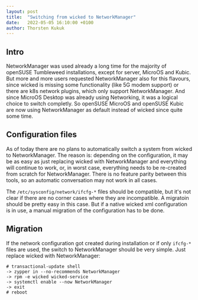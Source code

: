 ```yaml
---
layout: post
title:  "Switching from wicked to NetworkManager"
date:   2022-05-05 16:10:00 +0100
author: Thorsten Kukuk
---
```


## Intro

NetworkManager was used already a long time for the majority of openSUSE
Tumbleweed installations, except for server, MicroOS and Kubic.
But more and more users requested NetworkManager also for this flavours, since
wicked is missing some functionality (like 5G modem support) or there are k8s
network plugins, which only support NetworkManager. And since MicroOS Desktop
was already using Networking, it was a logical choice to switch completly.
So openSUSE MicroOS and openSUSE Kubic are now using NetworkManager as default
instead of wicked since quite some time.


## Configuration files

As of today there are no plans to automatically switch a system from wicked to
NetworkManager. The reason is: depending on the configuration, it may be as
easy as just replacing wicked with NetworkManager and everything will continue
to work, or, in worst case, everything needs to be re-created from scratch for
NetworkManager. There is no feature parity between this tools, so an automatic
conversation may not work in all cases.

The `/etc/sysconfig/network/ifcfg-*` files should be compatible, but it's not
clear if there are no corner cases where they are incompatible. A migratoin
should be pretty easy in this case. But if a native wicked xml configuration
is in use, a manual migration of the configuration has to be done.

## Migration

If the network configuration got created during installation or if only
`ifcfg-*` files are used, the switch to NetworkManager should be very
simple. Just replace wicked with NetworkManager:

```
# transactional-update shell
-> zypper in --no-recommends NetworkManager
-> rpm -e wicked wicked-service
-> systemctl enable --now NetworkManager
-> exit
# reboot
```

